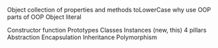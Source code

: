 Object
collection of properties and methods
toLowerCase
why use OOP
parts of OOP
Object literal

Constructor function
Prototypes
Classes
Instances (new, this)
4 pillars
Abstraction Encapsulation Inheritance Polymorphism
